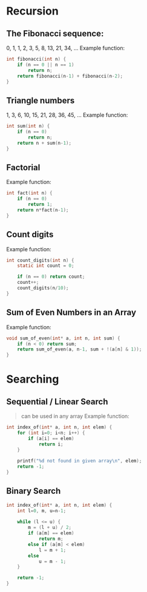 # Recursion
## The Fibonacci sequence:
0, 1, 1, 2, 3, 5, 8, 13, 21, 34, ...
Example function:
```c
int fibonacci(int n) {
    if (n == 0 || n == 1)
        return n;
    return fibonacci(n-1) + fibonacci(n-2);
}
```

## Triangle numbers
1, 3, 6, 10, 15, 21, 28, 36, 45, ...
Example function:
```c
int sum(int n) {
    if (n == 0)
        return n;
    return n + sum(n-1);
}
```

## Factorial
Example function:
```c
int fact(int n) {
    if (n == 0)
        return 1;
    return n*fact(n-1);
}
```

## Count digits
Example function:
```c
int count_digits(int n) {
    static int count = 0;

    if (n == 0) return count;
    count++;
    count_digits(n/10);
}
```

## Sum of Even Numbers in an Array
Example function:
```c
void sum_of_even(int* a, int n, int sum) {
    if (n < 0) return sum;
    return sum_of_even(a, n-1, sum + !(a[n] & 1));
}
```

# Searching
## Sequential / Linear Search
> can be used in any array
Example function:
```c
int index_of(int* a, int n, int elem) {
    for (int i=0; i<n; i++) {
        if (a[i] == elem)
            return i;
    }
    
    printf("%d not found in given array\n", elem);
    return -1;
}
```

## Binary Search
```c
int index_of(int* a, int n, int elem) {
    int l=0, m, u=n-1;
    
    while (l <= u) {
        m = (l + u) / 2;
        if (a[m] == elem)
            return m;
        else if (a[m] < elem)
            l = m + 1;
        else
            u = m - 1;
    }

    return -1;
}
```

